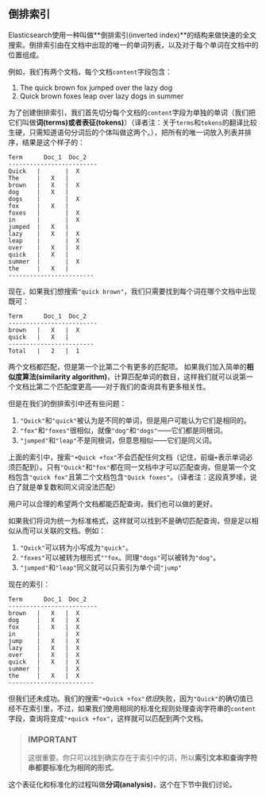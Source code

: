 ## 倒排索引

Elasticsearch使用一种叫做**倒排索引(inverted index)**的结构来做快速的全文搜索。倒排索引由在文档中出现的唯一的单词列表，以及对于每个单词在文档中的位置组成。

例如，我们有两个文档，每个文档`content`字段包含：

1. The quick brown fox jumped over the lazy dog
2. Quick brown foxes leap over lazy dogs in summer

为了创建倒排索引，我们首先切分每个文档的`content`字段为单独的单词（我们把它们叫做**词(terms)**或者**表征(tokens)**）（译者注：关于`terms`和`tokens`的翻译比较生硬，只需知道语句分词后的个体叫做这两个。），把所有的唯一词放入列表并排序，结果是这个样子的：

    Term      Doc_1  Doc_2
    -------------------------
    Quick   |       |  X
    The     |   X   |
    brown   |   X   |  X
    dog     |   X   |
    dogs    |       |  X
    fox     |   X   |
    foxes   |       |  X
    in      |       |  X
    jumped  |   X   |
    lazy    |   X   |  X
    leap    |       |  X
    over    |   X   |  X
    quick   |   X   |
    summer  |       |  X
    the     |   X   |
    ------------------------

现在，如果我们想搜索`"quick brown"`，我们只需要找到每个词在哪个文档中出现既可：


    Term      Doc_1  Doc_2
    -------------------------
    brown   |   X   |  X
    quick   |   X   |
    ------------------------
    Total   |   2   |  1

两个文档都匹配，但是第一个比第二个有更多的匹配项。
如果我们加入简单的**相似度算法(similarity algorithm)**，计算匹配单词的数目，这样我们就可以说第一个文档比第二个匹配度更高——对于我们的查询具有更多相关性。

但是在我们的倒排索引中还有些问题：

1. `"Quick"`和`"quick"`被认为是不同的单词，但是用户可能认为它们是相同的。
2. `"fox"`和`"foxes"`很相似，就像`"dog"`和`"dogs"`——它们都是同根词。
3. `"jumped"`和`"leap"`不是同根词，但意思相似——它们是同义词。

上面的索引中，搜索`"+Quick +fox"`不会匹配任何文档（记住，前缀`+`表示单词必须匹配到）。只有`"Quick"`和`"fox"`都在同一文档中才可以匹配查询，但是第一个文档包含`"quick fox"`且第二个文档包含`"Quick foxes"`。（译者注：这段真罗嗦，说白了就是单复数和同义词没法匹配）

用户可以合理的希望两个文档都能匹配查询，我们也可以做的更好。

如果我们将词为统一为标准格式，这样就可以找到不是确切匹配查询，但是足以相似从而可以关联的文档。例如：

1. `"Quick"`可以转为小写成为`"quick"`。
2. `"foxes"`可以被转为根形式`""fox`。同理`"dogs"`可以被转为`"dog"`。
3. `"jumped"`和`"leap"`同义就可以只索引为单个词`"jump"`

现在的索引：

    Term      Doc_1  Doc_2
    -------------------------
    brown   |   X   |  X
    dog     |   X   |  X
    fox     |   X   |  X
    in      |       |  X
    jump    |   X   |  X
    lazy    |   X   |  X
    over    |   X   |  X
    quick   |   X   |  X
    summer  |       |  X
    the     |   X   |  X
    ------------------------

但我们还未成功。我们的搜索`"+Quick +fox"`*依旧*失败，因为`"Quick"`的确切值已经不在索引里，不过，如果我们使用相同的标准化规则处理查询字符串的`content`字段，查询将变成`"+quick +fox"`，这样就可以匹配到两个文档。

>### IMPORTANT
>这很重要。你只可以找到确实存在于索引中的词，所以**索引文本和查询字符串都要标准化为相同的形式**。

这个表征化和标准化的过程叫做**分词(analysis)**，这个在下节中我们讨论。
